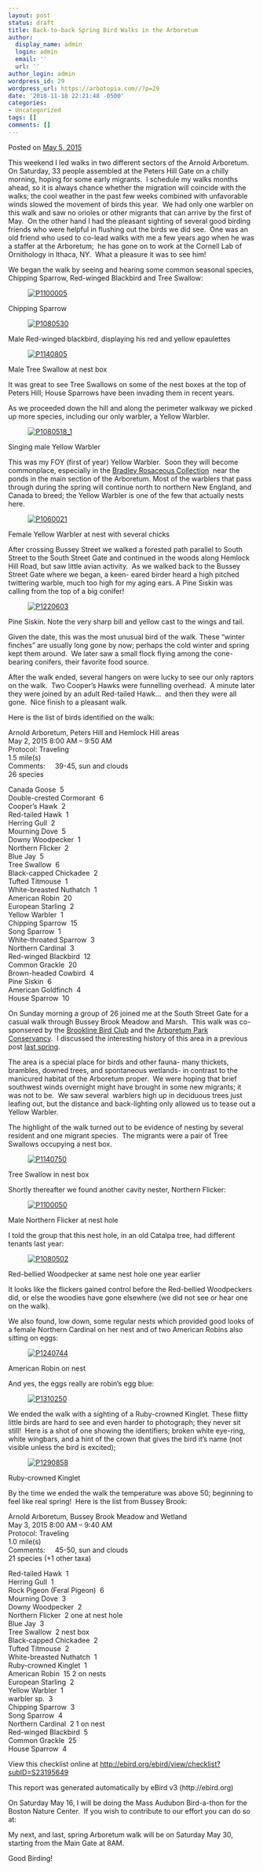 ```yaml
---
layout: post
status: draft
title: Back-to-back Spring Bird Walks in the Arboretum
author:
  display_name: admin
  login: admin
  email: ''
  url: ''
author_login: admin
wordpress_id: 29
wordpress_url: https://arbotopia.com//?p=29
date: '2018-11-18 22:21:48 -0500'
categories:
- Uncategorized
tags: []
comments: []
---
```

<p><!-- wp:paragraph --></p>
<p>Posted on&nbsp;<a href="https://web.archive.org/web/20150706071037/http://www.arbotopia.com/back-to-back-spring-bird-walks-in-the-arboretum/">May 5, 2015</a></p>
<p><!-- /wp:paragraph --></p>
<p><!-- wp:paragraph --></p>
<p>This weekend I led walks in two different sectors of the Arnold Arboretum.&nbsp; On Saturday, 33 people assembled at the Peters Hill Gate on a chilly morning, hoping for some early migrants.&nbsp; I schedule my walks months ahead, so it is always chance whether the migration will coincide with the walks; the cool weather in the past few weeks combined with unfavorable winds slowed the movement of birds this year.&nbsp; We had only one warbler on this walk and saw no orioles or other migrants that can arrive by the first of May.&nbsp; On the other hand I had the pleasant sighting of several good birding friends who were helpful in flushing out the birds we did see.&nbsp; One was an old friend who used to co-lead walks with me a few years ago when he was a staffer at the Arboretum;&nbsp; he has gone on to work at the Cornell Lab of Ornithology in Ithaca, NY.&nbsp; What a pleasure it was to see him!</p>
<p><!-- /wp:paragraph --></p>
<p><!-- wp:paragraph --></p>
<p>We began the walk by seeing and hearing some common seasonal species, Chipping Sparrow, Red-winged Blackbird and Tree Swallow:</p>
<p><!-- /wp:paragraph --></p>
<p><!-- wp:image {"id":1084,"linkDestination":"custom"} --></p>
<figure class="wp-block-image"><a href="https://web.archive.org/web/20150706071037/http://www.arbotopia.com/wp-content/uploads/2015/05/P1100005.jpg"><img src="https://web.archive.org/web/20150706071037im_/http://www.arbotopia.com/wp-content/uploads/2015/05/P1100005.jpg" alt="P1100005" class="wp-image-1084"/></a></figure>
<p><!-- /wp:image --></p>
<p><!-- wp:paragraph --></p>
<p>Chipping Sparrow</p>
<p><!-- /wp:paragraph --></p>
<p><!-- wp:image {"id":332,"linkDestination":"custom"} --></p>
<figure class="wp-block-image"><a href="https://web.archive.org/web/20150706071037/http://www.arbotopia.com/wp-content/uploads/2013/03/P1080530.jpg"><img src="https://web.archive.org/web/20150706071037im_/http://www.arbotopia.com/wp-content/uploads/2013/03/P1080530.jpg" alt="P1080530" class="wp-image-332"/></a></figure>
<p><!-- /wp:image --></p>
<p><!-- wp:paragraph --></p>
<p>Male Red-winged blackbird, displaying his red and yellow epaulettes</p>
<p><!-- /wp:paragraph --></p>
<p><!-- wp:image {"id":818,"linkDestination":"custom"} --></p>
<figure class="wp-block-image"><a href="https://web.archive.org/web/20150706071037/http://www.arbotopia.com/wp-content/uploads/2014/05/P1140805.jpg"><img src="https://web.archive.org/web/20150706071037im_/http://www.arbotopia.com/wp-content/uploads/2014/05/P1140805.jpg" alt="P1140805" class="wp-image-818"/></a></figure>
<p><!-- /wp:image --></p>
<p><!-- wp:paragraph --></p>
<p>Male Tree Swallow at nest box</p>
<p><!-- /wp:paragraph --></p>
<p><!-- wp:paragraph --></p>
<p>It was great to see Tree Swallows on some of the nest boxes at the top of Peters Hill; House Sparrows have been invading them in recent years.</p>
<p><!-- /wp:paragraph --></p>
<p><!-- wp:paragraph --></p>
<p>As we proceeded down the hill and along the perimeter walkway we picked up more species, including our only warbler, a Yellow Warbler.</p>
<p><!-- /wp:paragraph --></p>
<p><!-- wp:image {"id":436,"linkDestination":"custom"} --></p>
<figure class="wp-block-image"><a href="https://web.archive.org/web/20150706071037/http://www.arbotopia.com/wp-content/uploads/2013/05/P1080518_1.jpg"><img src="https://web.archive.org/web/20150706071037im_/http://www.arbotopia.com/wp-content/uploads/2013/05/P1080518_1.jpg" alt="P1080518_1" class="wp-image-436"/></a></figure>
<p><!-- /wp:image --></p>
<p><!-- wp:paragraph --></p>
<p>Singing male Yellow Warbler</p>
<p><!-- /wp:paragraph --></p>
<p><!-- wp:paragraph --></p>
<p>This was my FOY (first of year) Yellow Warbler.&nbsp; Soon they will become commonplace, especially in the&nbsp;<a href="https://web.archive.org/web/20150706071037/http://arboretum.harvard.edu/plants/featured-plants/bradley-rosaceous-collection/">Bradley Rosaceous Collection</a>&nbsp; near the ponds in the main section of the Arboretum. Most of the warblers that pass through during the spring will continue north to northern New England, and Canada to breed; the Yellow Warbler is one of the few that actually nests here.</p>
<p><!-- /wp:paragraph --></p>
<p><!-- wp:image {"id":1086,"linkDestination":"custom"} --></p>
<figure class="wp-block-image"><a href="https://web.archive.org/web/20150706071037/http://www.arbotopia.com/wp-content/uploads/2015/05/P1060021.jpg"><img src="https://web.archive.org/web/20150706071037im_/http://www.arbotopia.com/wp-content/uploads/2015/05/P1060021.jpg" alt="P1060021" class="wp-image-1086"/></a></figure>
<p><!-- /wp:image --></p>
<p><!-- wp:paragraph --></p>
<p>Female Yellow Warbler at nest with several chicks</p>
<p><!-- /wp:paragraph --></p>
<p><!-- wp:paragraph --></p>
<p>After crossing Bussey Street we walked a forested path parallel to South Street to the South Street Gate and continued in the woods along Hemlock Hill Road, but saw little avian activity.&nbsp; As we walked back to the Bussey Street Gate where we began, a keen- eared birder heard a high pitched twittering warble, much too high for my aging ears. A Pine Siskin was calling from the top of a big conifer!</p>
<p><!-- /wp:paragraph --></p>
<p><!-- wp:image {"id":1088,"linkDestination":"custom"} --></p>
<figure class="wp-block-image"><a href="https://web.archive.org/web/20150706071037/http://www.arbotopia.com/wp-content/uploads/2015/05/P1220603.jpg"><img src="https://web.archive.org/web/20150706071037im_/http://www.arbotopia.com/wp-content/uploads/2015/05/P1220603.jpg" alt="P1220603" class="wp-image-1088"/></a></figure>
<p><!-- /wp:image --></p>
<p><!-- wp:paragraph --></p>
<p>Pine Siskin. Note the very sharp bill and yellow cast to the wings and tail.</p>
<p><!-- /wp:paragraph --></p>
<p><!-- wp:paragraph --></p>
<p>Given the date, this was the most unusual bird of the walk. These &ldquo;winter finches&rdquo; are usually long gone by now; perhaps the cold winter and spring kept them around.&nbsp; We later saw a small flock flying among the cone-bearing conifers, their favorite food source.</p>
<p><!-- /wp:paragraph --></p>
<p><!-- wp:paragraph --></p>
<p>After the walk ended, several hangers on were lucky to see our only raptors on the walk.&nbsp; Two Cooper&rsquo;s Hawks were funnelling overhead.&nbsp; A minute later they were joined by an adult Red-tailed Hawk&hellip;&nbsp; and then they were all gone.&nbsp; Nice finish to a pleasant walk.</p>
<p><!-- /wp:paragraph --></p>
<p><!-- wp:paragraph --></p>
<p>Here is the list of birds identified on the walk:</p>
<p><!-- /wp:paragraph --></p>
<p><!-- wp:paragraph --></p>
<p>Arnold Arboretum, Peters Hill and Hemlock Hill areas<br>May 2, 2015 8:00 AM &ndash; 9:50 AM<br>Protocol: Traveling<br>1.5 mile(s)<br>Comments:&nbsp;&nbsp;&nbsp;&nbsp; 39-45, sun and clouds<br>26 species</p>
<p><!-- /wp:paragraph --></p>
<p><!-- wp:paragraph --></p>
<p>Canada Goose&nbsp; 5<br>Double-crested Cormorant&nbsp; 6<br>Cooper&rsquo;s Hawk&nbsp; 2<br>Red-tailed Hawk&nbsp; 1<br>Herring Gull&nbsp; 2<br>Mourning Dove&nbsp; 5<br>Downy Woodpecker&nbsp; 1<br>Northern Flicker&nbsp; 2<br>Blue Jay&nbsp; 5<br>Tree Swallow&nbsp; 6<br>Black-capped Chickadee&nbsp; 2<br>Tufted Titmouse&nbsp; 1<br>White-breasted Nuthatch&nbsp; 1<br>American Robin&nbsp; 20<br>European Starling&nbsp; 2<br>Yellow Warbler&nbsp; 1<br>Chipping Sparrow&nbsp; 15<br>Song Sparrow&nbsp; 1<br>White-throated Sparrow&nbsp; 3<br>Northern Cardinal&nbsp; 3<br>Red-winged Blackbird&nbsp; 12<br>Common Grackle&nbsp; 20<br>Brown-headed Cowbird&nbsp; 4<br>Pine Siskin&nbsp; 6<br>American Goldfinch&nbsp; 4<br>House Sparrow&nbsp; 10</p>
<p><!-- /wp:paragraph --></p>
<p><!-- wp:paragraph --></p>
<p>On Sunday morning a group of 26 joined me at the South Street Gate for a casual walk through Bussey Brook Meadow and Marsh.&nbsp; This walk was co-sponsered by the&nbsp;<a href="https://web.archive.org/web/20150706071037/http://www.brooklinebirdclub.org/">Brookline Bird Club</a>&nbsp;and the&nbsp;<a href="https://web.archive.org/web/20150706071037/http://www.arboretumparkconservancy.org/about-us/history/">Arboretum Park Conservancy</a>.&nbsp; I discussed the interesting history of this area in a previous post&nbsp;<a href="https://web.archive.org/web/20150706071037/http://www.arbotopia.com/bussey-brook-meadow-and-the-arboretum-park-conservancy/">last spring</a>.</p>
<p><!-- /wp:paragraph --></p>
<p><!-- wp:paragraph --></p>
<p>The area is a special place for birds and other fauna- many thickets, brambles, downed trees, and spontaneous wetlands- in contrast to the manicured habitat of the Arboretum proper.&nbsp; We were hoping that brief southwest winds overnight might have brought in some new migrants; it was not to be.&nbsp; We saw several&nbsp; warblers high up in deciduous trees just leafing out, but the distance and back-lighting only allowed us to tease out a Yellow Warbler.</p>
<p><!-- /wp:paragraph --></p>
<p><!-- wp:paragraph --></p>
<p>The highlight of the walk turned out to be evidence of nesting by several resident and one migrant species.&nbsp; The migrants were a pair of Tree Swallows occupying a nest box.</p>
<p><!-- /wp:paragraph --></p>
<p><!-- wp:image {"id":1092,"linkDestination":"custom"} --></p>
<figure class="wp-block-image"><a href="https://web.archive.org/web/20150706071037/http://www.arbotopia.com/wp-content/uploads/2015/05/P1140750.jpg"><img src="https://web.archive.org/web/20150706071037im_/http://www.arbotopia.com/wp-content/uploads/2015/05/P1140750.jpg" alt="P1140750" class="wp-image-1092"/></a></figure>
<p><!-- /wp:image --></p>
<p><!-- wp:paragraph --></p>
<p>Tree Swallow in nest box</p>
<p><!-- /wp:paragraph --></p>
<p><!-- wp:paragraph --></p>
<p>Shortly thereafter we found another cavity nester, Northern Flicker:</p>
<p><!-- /wp:paragraph --></p>
<p><!-- wp:image {"id":1094,"linkDestination":"custom"} --></p>
<figure class="wp-block-image"><a href="https://web.archive.org/web/20150706071037/http://www.arbotopia.com/wp-content/uploads/2015/05/P1100050.jpg"><img src="https://web.archive.org/web/20150706071037im_/http://www.arbotopia.com/wp-content/uploads/2015/05/P1100050.jpg" alt="P1100050" class="wp-image-1094"/></a></figure>
<p><!-- /wp:image --></p>
<p><!-- wp:paragraph --></p>
<p>Male Northern Flicker at nest hole</p>
<p><!-- /wp:paragraph --></p>
<p><!-- wp:paragraph --></p>
<p>I told the group that this nest hole, in an old Catalpa tree, had different tenants last year:</p>
<p><!-- /wp:paragraph --></p>
<p><!-- wp:image {"id":903,"linkDestination":"custom"} --></p>
<figure class="wp-block-image"><a href="https://web.archive.org/web/20150706071037/http://www.arbotopia.com/wp-content/uploads/2014/10/P1080502.jpg"><img src="https://web.archive.org/web/20150706071037im_/http://www.arbotopia.com/wp-content/uploads/2014/10/P1080502.jpg" alt="P1080502" class="wp-image-903"/></a></figure>
<p><!-- /wp:image --></p>
<p><!-- wp:paragraph --></p>
<p>Red-bellied Woodpecker at same nest hole one year earlier</p>
<p><!-- /wp:paragraph --></p>
<p><!-- wp:paragraph --></p>
<p>It looks like the flickers gained control before the Red-bellied Woodpeckers did, or else the woodies have gone elsewhere (we did not see or hear one on the walk).</p>
<p><!-- /wp:paragraph --></p>
<p><!-- wp:paragraph --></p>
<p>We also found, low down, some regular nests which provided good looks of a female Northern Cardinal on her nest and of two American Robins also sitting on eggs:</p>
<p><!-- /wp:paragraph --></p>
<p><!-- wp:image {"id":1095,"linkDestination":"custom"} --></p>
<figure class="wp-block-image"><a href="https://web.archive.org/web/20150706071037/http://www.arbotopia.com/wp-content/uploads/2015/05/P1240744.jpg"><img src="https://web.archive.org/web/20150706071037im_/http://www.arbotopia.com/wp-content/uploads/2015/05/P1240744.jpg" alt="P1240744" class="wp-image-1095"/></a></figure>
<p><!-- /wp:image --></p>
<p><!-- wp:paragraph --></p>
<p>American Robin on nest</p>
<p><!-- /wp:paragraph --></p>
<p><!-- wp:paragraph --></p>
<p>And yes, the eggs really are robin&rsquo;s egg blue:</p>
<p><!-- /wp:paragraph --></p>
<p><!-- wp:image {"id":1096,"align":"center","linkDestination":"custom"} --></p>
<div class="wp-block-image">
<figure class="aligncenter"><a href="https://web.archive.org/web/20150706071037/http://www.arbotopia.com/wp-content/uploads/2015/05/P1310250.jpg"><img src="https://web.archive.org/web/20150706071037im_/http://www.arbotopia.com/wp-content/uploads/2015/05/P1310250.jpg" alt="P1310250" class="wp-image-1096"/></a></figure>
</div>
<p><!-- /wp:image --></p>
<p><!-- wp:paragraph --></p>
<p>We ended the walk with a sighting of a Ruby-crowned Kinglet. These flitty little birds are hard to see and even harder to photograph; they never sit still!&nbsp; Here is a shot of one showing the identifiers; broken white eye-ring, white wingbars, and a hint of the crown that gives the bird it&rsquo;s name (not visible unless the bird is excited);</p>
<p><!-- /wp:paragraph --></p>
<p><!-- wp:image {"id":1098,"linkDestination":"custom"} --></p>
<figure class="wp-block-image"><a href="https://web.archive.org/web/20150706071037/http://www.arbotopia.com/wp-content/uploads/2015/05/P1290858.jpg"><img src="https://web.archive.org/web/20150706071037im_/http://www.arbotopia.com/wp-content/uploads/2015/05/P1290858.jpg" alt="P1290858" class="wp-image-1098"/></a></figure>
<p><!-- /wp:image --></p>
<p><!-- wp:paragraph --></p>
<p>Ruby-crowned Kinglet</p>
<p><!-- /wp:paragraph --></p>
<p><!-- wp:paragraph --></p>
<p>By the time we ended the walk the temperature was above 50; beginning to feel like real spring!&nbsp; Here is the list from Bussey Brook:</p>
<p><!-- /wp:paragraph --></p>
<p><!-- wp:paragraph --></p>
<p>Arnold Arboretum, Bussey Brook Meadow and Wetland<br>May 3, 2015 8:00 AM &ndash; 9:40 AM<br>Protocol: Traveling<br>1.0 mile(s)<br>Comments:&nbsp;&nbsp;&nbsp;&nbsp; 45-50, sun and clouds<br>21 species (+1 other taxa)</p>
<p><!-- /wp:paragraph --></p>
<p><!-- wp:paragraph --></p>
<p>Red-tailed Hawk&nbsp; 1<br>Herring Gull&nbsp; 1<br>Rock Pigeon (Feral Pigeon)&nbsp; 6<br>Mourning Dove&nbsp; 3<br>Downy Woodpecker&nbsp; 2<br>Northern Flicker&nbsp; 2 one at nest hole<br>Blue Jay&nbsp; 3<br>Tree Swallow&nbsp; 2 nest box<br>Black-capped Chickadee&nbsp; 2<br>Tufted Titmouse&nbsp; 2<br>White-breasted Nuthatch&nbsp; 1<br>Ruby-crowned Kinglet&nbsp; 1<br>American Robin&nbsp; 15 2 on nests<br>European Starling&nbsp; 2<br>Yellow Warbler&nbsp; 1<br>warbler sp.&nbsp; 3<br>Chipping Sparrow&nbsp; 3<br>Song Sparrow&nbsp; 4<br>Northern Cardinal&nbsp; 2 1 on nest<br>Red-winged Blackbird&nbsp; 5<br>Common Grackle&nbsp; 25<br>House Sparrow&nbsp; 4</p>
<p><!-- /wp:paragraph --></p>
<p><!-- wp:paragraph --></p>
<p>View this checklist online at <a href="https://ebird.org/view/checklist/S23195649">http://ebird.org/ebird/view/checklist?subID=S23195649</a></p>
<p><!-- /wp:paragraph --></p>
<p><!-- wp:paragraph --></p>
<p>This report was generated automatically by eBird v3 (http://ebird.org)</p>
<p><!-- /wp:paragraph --></p>
<p><!-- wp:paragraph --></p>
<p>On Saturday May 16, I will be doing the Mass Audubon Bird-a-thon for the Boston Nature Center.&nbsp; If you wish to contribute to our effort you can do so at:</p>
<p><!-- /wp:paragraph --></p>
<p><!-- wp:paragraph --></p>
<p>My next, and last, spring Arboretum walk will be on Saturday May 30, starting from the Main Gate at 8AM.</p>
<p><!-- /wp:paragraph --></p>
<p><!-- wp:paragraph --></p>
<p>Good Birding!<br></p>
<p><!-- /wp:paragraph --></p>
